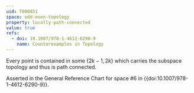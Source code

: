 ```yaml
---
uid: T000851
space: odd-even-topology
property: locally-path-connected
value: true
refs:
  - doi: 10.1007/978-1-4612-6290-9 
    name: Counterexamples in Topology
---
```

Every point is contained in some $\{2k-1,2k\}$ which carries the subspace topology and thus is path connected.

Asserted in the General Reference Chart for space #6 in
{{doi:10.1007/978-1-4612-6290-9}}.
